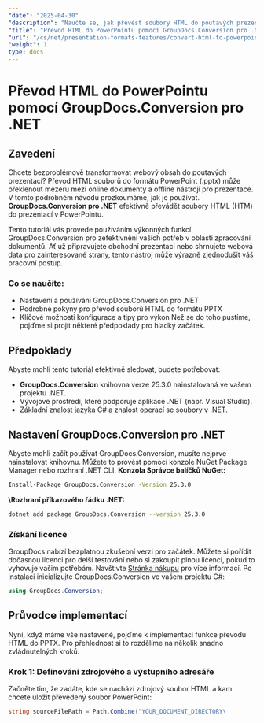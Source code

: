 ```yaml
---
"date": "2025-04-30"
"description": "Naučte se, jak převést soubory HTML do poutavých prezentací v PowerPointu pomocí nástroje GroupDocs.Conversion pro .NET. Postupujte podle tohoto podrobného návodu a vylepšete si pracovní postup pro zpracování dokumentů."
"title": "Převod HTML do PowerPointu pomocí GroupDocs.Conversion pro .NET – Podrobný návod"
"url": "/cs/net/presentation-formats-features/convert-html-to-powerpoint-groupdocs-dotnet/"
"weight": 1
type: docs
---
```

# Převod HTML do PowerPointu pomocí GroupDocs.Conversion pro .NET

## Zavedení
Chcete bezproblémově transformovat webový obsah do poutavých prezentací? Převod HTML souborů do formátu PowerPoint (.pptx) může překlenout mezeru mezi online dokumenty a offline nástroji pro prezentace. V tomto podrobném návodu prozkoumáme, jak je používat. **GroupDocs.Conversion pro .NET** efektivně převádět soubory HTML (HTM) do prezentací v PowerPointu.

Tento tutoriál vás provede používáním výkonných funkcí GroupDocs.Conversion pro zefektivnění vašich potřeb v oblasti zpracování dokumentů. Ať už připravujete obchodní prezentaci nebo shrnujete webová data pro zainteresované strany, tento nástroj může výrazně zjednodušit váš pracovní postup.

### Co se naučíte:
- Nastavení a používání GroupDocs.Conversion pro .NET
- Podrobné pokyny pro převod souborů HTML do formátu PPTX
- Klíčové možnosti konfigurace a tipy pro výkon
Než se do toho pustíme, pojďme si projít některé předpoklady pro hladký začátek.
## Předpoklady
Abyste mohli tento tutoriál efektivně sledovat, budete potřebovat:
- **GroupDocs.Conversion** knihovna verze 25.3.0 nainstalovaná ve vašem projektu .NET.
- Vývojové prostředí, které podporuje aplikace .NET (např. Visual Studio).
- Základní znalost jazyka C# a znalost operací se soubory v .NET.
## Nastavení GroupDocs.Conversion pro .NET
Abyste mohli začít používat GroupDocs.Conversion, musíte nejprve nainstalovat knihovnu. Můžete to provést pomocí konzole NuGet Package Manager nebo rozhraní .NET CLI.
**Konzola Správce balíčků NuGet:**
```bash
Install-Package GroupDocs.Conversion -Version 25.3.0
```
**\Rozhraní příkazového řádku .NET:**
```bash
dotnet add package GroupDocs.Conversion --version 25.3.0
```
### Získání licence
GroupDocs nabízí bezplatnou zkušební verzi pro začátek. Můžete si pořídit dočasnou licenci pro delší testování nebo si zakoupit plnou licenci, pokud to vyhovuje vašim potřebám. Navštivte [Stránka nákupu](https://purchase.groupdocs.com/buy) pro více informací.
Po instalaci inicializujte GroupDocs.Conversion ve vašem projektu C#:
```csharp
using GroupDocs.Conversion;
```
## Průvodce implementací
Nyní, když máme vše nastavené, pojďme k implementaci funkce převodu HTML do PPTX. Pro přehlednost si to rozdělíme na několik snadno zvládnutelných kroků.
### Krok 1: Definování zdrojového a výstupního adresáře
Začněte tím, že zadáte, kde se nachází zdrojový soubor HTML a kam chcete uložit převedený soubor PowerPoint:
```csharp
string sourceFilePath = Path.Combine("YOUR_DOCUMENT_DIRECTORY\